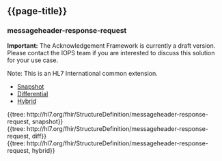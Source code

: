 ## {{page-title}}

### messageheader-response-request

<div markdown="span" class="alert alert-warning" role="alert"><i class="fa fa-warning"></i><b> Important:</b> The Acknowledgement Framework is currently a draft version. Please contact the IOPS team if you are interested to discuss this solution for your use case.</div>

Note: This is an HL7 International common extension. <br />

<div class="nhsd-!t-margin-bottom-6">
    <ul class="nav nav-tabs" role="tablist">
        <li role="presentation"  class="active">
            <a href="#Snapshot" role="tab" data-toggle="tab">Snapshot</a>
        </li>
        <li role="presentation">
            <a href="#Differential" role="tab" data-toggle="tab">Differential</a>
        </li>
        <li role="presentation">
            <a href="#Hybrid" role="tab" data-toggle="tab">Hybrid</a>
        </li>
    </ul>
    <div class="tab-content snippet">
        <div id="Snapshot" role="tabpanel" class="tab-pane active">
          {{tree: http://hl7.org/fhir/StructureDefinition/messageheader-response-request, snapshot}}
        </div>
        <div id="Differential" role="tabpanel" class="tab-pane">
         {{tree: http://hl7.org/fhir/StructureDefinition/messageheader-response-request, diff}}
        </div>
        <div id="Hybrid" role="tabpanel" class="tab-pane">
         {{tree: http://hl7.org/fhir/StructureDefinition/messageheader-response-request, hybrid}}
        </div>
	</div>
</div>

